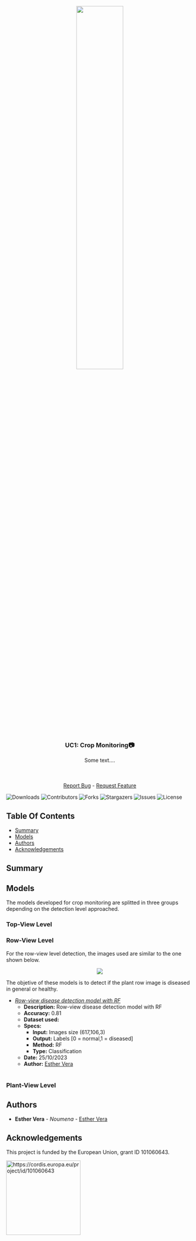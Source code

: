 <div align="center">
  <p>
    <a href="https://icaerus.eu" target="_blank">
      <img width="50%" src="https://icaerus.eu/wp-content/uploads/2022/09/ICAERUS-logo-white.svg"></a>
    <h3 align="center">UC1: Crop Monitoring📷</h3>
    
   <p align="center">
    Some text....
    <br/>
    <br/>
    <br/>
    <br/>
    <a href="https://github.com/icaerus-eu/icaerus-repo-template/issues">Report Bug</a>
    -
    <a href="https://github.com/icaerus-eu/icaerus-repo-template/issues">Request Feature</a>
  </p>
</p>
</div>

![Downloads](https://img.shields.io/github/downloads/icaerus-eu/icaerus-repo-template/total) ![Contributors](https://img.shields.io/github/contributors/icaerus-eu/icaerus-repo-template?color=dark-green) ![Forks](https://img.shields.io/github/forks/icaerus-eu/icaerus-repo-template?style=social) ![Stargazers](https://img.shields.io/github/stars/icaerus-eu/icaerus-repo-template?style=social) ![Issues](https://img.shields.io/github/issues/icaerus-eu/icaerus-repo-template) ![License](https://img.shields.io/github/license/icaerus-eu/icaerus-repo-template) 

## Table Of Contents

* [Summary](#summary)
* [Models](#models)
* [Authors](#authors)
* [Acknowledgements](#acknowledgements)

## Summary


## Models

The models developed for crop monitoring are splitted in three groups depending on the detection level approached.

### Top-View Level


 





### Row-View Level
For the row-view level detection, the images used are similar to the one shown below.
<p align="center">
  <img src="https://github.com/EstherNoumena/UC1_Crop_Monitoring/assets/148956768/4d0014d9-d34b-4fdb-86dd-6d3a86e71a07">
</p>
The objetive of these models is to detect if the plant row image is diseased in general or healthy. <br>


- _[Row-view disease detection model with RF](https://github.com/ICAERUS-EU/UC1_Crop_Monitoring/tree/main/Vineyard_dataset_project/VIEW_ROW/row_view_detection)_
    - **Description:** Row-view disease detection model with RF
    - **Accuracy:** 0.81
    - **Dataset used:** []()
    - **Specs:**
      - **Input:** Images size (617,106,3)
      - **Output:** Labels [0 = normal,1 = diseased]
      - **Method:** RF
      - **Type:** Classification
    - **Date:** 25/10/2023
    - **Author:** [Esther Vera](https://github.com/EstherNoumena) <br><br>







### Plant-View Level


 





## Authors

* **Esther Vera** - *Noumena* - [Esther Vera](https://github.com/EstherNoumena)

## Acknowledgements
This project is funded by the European Union, grant ID 101060643.

<img src="https://rea.ec.europa.eu/sites/default/files/styles/oe_theme_medium_no_crop/public/2021-04/EN-Funded%20by%20the%20EU-POS.jpg" alt="https://cordis.europa.eu/project/id/101060643" width="200"/>
